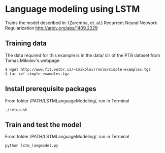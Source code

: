 # Language modeling using LSTM
Trains the model described in:
(Zaremba, et. al.) Recurrent Neural Network Regularization
http://arxiv.org/abs/1409.2329

## Training data
The data required for this example is in the data/ dir of the
PTB dataset from Tomas Mikolov's webpage:
```
$ wget http://www.fit.vutbr.cz/~imikolov/rnnlm/simple-examples.tgz
$ tar xvf simple-examples.tgz
```

## Install prerequisite packages
From folder /PATH/LSTMLanguageModeling/, run in Terminal
```
./setup.sh
```

## Train and test the model
From folder /PATH/LSTMLanguageModeling/. run in Terminal
```
python lstm_langmodel.py
```


